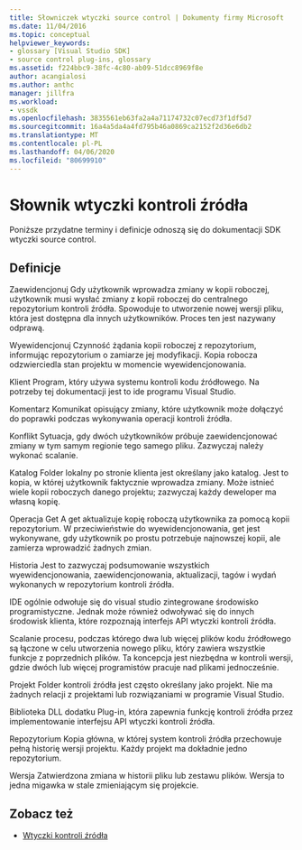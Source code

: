 ```yaml
---
title: Słowniczek wtyczki source control | Dokumenty firmy Microsoft
ms.date: 11/04/2016
ms.topic: conceptual
helpviewer_keywords:
- glossary [Visual Studio SDK]
- source control plug-ins, glossary
ms.assetid: f224bbc9-38fc-4c80-ab09-51dcc8969f8e
author: acangialosi
ms.author: anthc
manager: jillfra
ms.workload:
- vssdk
ms.openlocfilehash: 3835561eb63fa2a4a71174732c07ecd73f1df5d7
ms.sourcegitcommit: 16a4a5da4a4fd795b46a0869ca2152f2d36e6db2
ms.translationtype: MT
ms.contentlocale: pl-PL
ms.lasthandoff: 04/06/2020
ms.locfileid: "80699910"
---
```

# <a name="source-control-plug-in-glossary"></a>Słownik wtyczki kontroli źródła
Poniższe przydatne terminy i definicje odnoszą się do dokumentacji SDK wtyczki source control.

## <a name="definitions"></a>Definicje
 Zaewidencjonuj Gdy użytkownik wprowadza zmiany w kopii roboczej, użytkownik musi wysłać zmiany z kopii roboczej do centralnego repozytorium kontroli źródła. Spowoduje to utworzenie nowej wersji pliku, która jest dostępna dla innych użytkowników. Proces ten jest nazywany odprawą.

 Wyewidencjonuj Czynność żądania kopii roboczej z repozytorium, informując repozytorium o zamiarze jej modyfikacji. Kopia robocza odzwierciedla stan projektu w momencie wyewidencjonowania.

 Klient Program, który używa systemu kontroli kodu źródłowego. Na potrzeby tej dokumentacji jest to ide programu Visual Studio.

 Komentarz Komunikat opisujący zmiany, które użytkownik może dołączyć do poprawki podczas wykonywania operacji kontroli źródła.

 Konflikt Sytuacja, gdy dwóch użytkowników próbuje zaewidencjonować zmiany w tym samym regionie tego samego pliku. Zazwyczaj należy wykonać scalanie.

 Katalog Folder lokalny po stronie klienta jest określany jako katalog. Jest to kopia, w której użytkownik faktycznie wprowadza zmiany. Może istnieć wiele kopii roboczych danego projektu; zazwyczaj każdy deweloper ma własną kopię.

 Operacja Get A get aktualizuje kopię roboczą użytkownika za pomocą kopii repozytorium. W przeciwieństwie do wyewidencjonowania, get jest wykonywane, gdy użytkownik po prostu potrzebuje najnowszej kopii, ale zamierza wprowadzić żadnych zmian.

 Historia Jest to zazwyczaj podsumowanie wszystkich wyewidencjonowania, zaewidencjonowania, aktualizacji, tagów i wydań wykonanych w repozytorium kontroli źródła.

 IDE ogólnie odwołuje się do visual studio zintegrowane środowisko programistyczne. Jednak może również odwoływać się do innych środowisk klienta, które rozpoznają interfejs API wtyczki kontroli źródła.

 Scalanie procesu, podczas którego dwa lub więcej plików kodu źródłowego są łączone w celu utworzenia nowego pliku, który zawiera wszystkie funkcje z poprzednich plików. Ta koncepcja jest niezbędna w kontroli wersji, gdzie dwóch lub więcej programistów pracuje nad plikami jednocześnie.

 Projekt Folder kontroli źródła jest często określany jako projekt. Nie ma żadnych relacji z projektami lub rozwiązaniami w programie Visual Studio.

 Biblioteka DLL dodatku Plug-in, która zapewnia funkcję kontroli źródła przez implementowanie interfejsu API wtyczki kontroli źródła.

 Repozytorium Kopia główna, w której system kontroli źródła przechowuje pełną historię wersji projektu. Każdy projekt ma dokładnie jedno repozytorium.

 Wersja Zatwierdzona zmiana w historii pliku lub zestawu plików. Wersja to jedna migawka w stale zmieniającym się projekcie.

## <a name="see-also"></a>Zobacz też
- [Wtyczki kontroli źródła](../extensibility/source-control-plug-ins.md)
